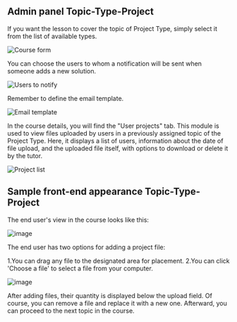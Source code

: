## Admin panel Topic-Type-Project

If you want the lesson to cover the topic of Project Type, simply select it from the list of available types.

![Course form](https://github.com/EscolaLMS/Topic-Type-Project/assets/59456825/87d18fa3-fec6-4e58-aa68-7cf07571a526)

You can choose the users to whom a notification will be sent when someone adds a new solution.

![Users to notify](https://github.com/EscolaLMS/Topic-Type-Project/assets/59456825/a455f6e7-3140-4bc8-baad-32912b1219dd)

Remember to define the email template. 

![Email template](https://github.com/EscolaLMS/Topic-Type-Project/assets/59456825/9a77ffbf-a0f1-4b8b-8285-0276e1be4eef)

In the course details, you will find the "User projects" tab. This module is used to view files uploaded by users in a previously assigned topic of the Project Type. Here, it displays a list of users, information about the date of file upload, and the uploaded file itself, with options to download or delete it by the tutor.

![Project list](https://user-images.githubusercontent.com/108077902/241012108-e82d489f-c3ec-4d36-ba74-01a91a73d640.png)

## Sample front-end appearance Topic-Type-Project

The end user's view in the course looks like this:

![image](https://github.com/EscolaLMS/Topic-Type-Project/assets/108077902/e1271c49-a89d-4dcb-9846-39f45638c42d)

The end user has two options for adding a project file:

1.You can drag any file to the designated area for placement.
2.You can click 'Choose a file' to select a file from your computer.

![image](https://github.com/EscolaLMS/Topic-Type-Project/assets/108077902/402b78ee-38cd-4562-afa7-bbc84c753659)

After adding files, their quantity is displayed below the upload field. Of course, you can remove a file and replace it with a new one. Afterward, you can proceed to the next topic in the course.
